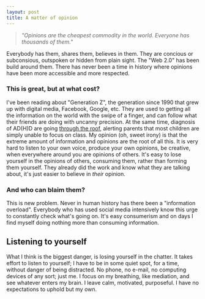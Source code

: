 ```yaml
---
layout: post
title: A matter of opinion
---
```


> _"Opinions are the cheapest commodity in the world. Everyone has thousands of them."_

Everybody has them, shares them, believes in them. They are concious or subconsious, outspoken or hidden from plain sight. The "Web 2.0" has been build around them. There has never been a time in history where opinions have been more accessible and more respected.

### This is great, but at what cost?

I've been reading about "Generation Z", the generation since 1990 that grew up with digital media, Facebook, Google, etc. They are used to getting all the information on the world with the swipe of a finger, and can follow what their friends are doing with uncanny precision. At the same time, diagnosis of AD(H)D are going [through the roof][adhd], alerting parents that most children are simply unable to focus on class. My opinion (oh, sweet irony) is that the extreme amount of information and opinions are the root of all this. It is very hard to listen to your own voice, produce your own opinions, be creative, when everywhere around you are opinions of others. It's easy to lose yourself in the opinions of others, consuming them, rather than forming them yourself. They already did the work and know what they are talking about, it's just easier to believe in *their* opinion.

### And who can blaim them?

This is new problem. Never in human history has there been a "information overload". Everybody who has used social media intensively know this urge to constantly check what's going on. It's easy consumerism and on days I find myself doing nothing more than consuming information.

## Listening to yourself

What I think is the biggest danger, is losing yourself in the chatter. It takes effort to listen to yourself; I have to be in some quiet spot, for a time, without danger of being distracted. No phone, no e-mail, no computing devices of any sort; just me. I focus on my breathing, like mediation, and see whatever enters my brain. I leave calm, motivated, purposeful. I have no expectations to uphold but my own.

[adhd]: http://testing.com/ "More and more ADHD"
